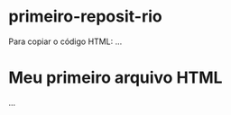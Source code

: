 # primeiro-reposit-rio
Para copiar o código HTML:
...
<html>
<h1>Meu primeiro arquivo HTML</h1>
</html>
...
